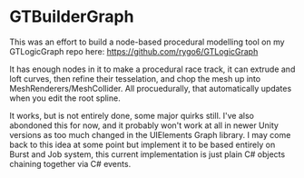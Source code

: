 # GTBuilderGraph

This was an effort to build a node-based procedural modelling tool on my GTLogicGraph repo here: https://github.com/rygo6/GTLogicGraph

It has enough nodes in it to make a procedural race track, it can extrude and loft curves, then refine their tesselation, and chop the mesh up into MeshRenderers/MeshCollider. All procuedurally, that automatically updates when you edit the root spline.

It works, but is not entirely done, some major quirks still. I've also abondoned this for now, and it probably won't work at all in newer Unity versions as too much changed in the UIElements Graph library. I may come back to this idea at some point but implement it to be based entirely on Burst and Job system, this current implementation is just plain C# objects chaining together via C# events.
